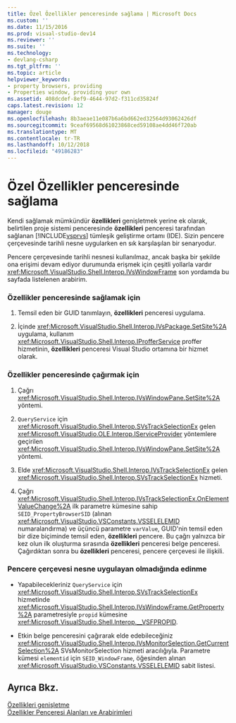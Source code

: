 ```yaml
---
title: Özel Özellikler penceresinde sağlama | Microsoft Docs
ms.custom: ''
ms.date: 11/15/2016
ms.prod: visual-studio-dev14
ms.reviewer: ''
ms.suite: ''
ms.technology:
- devlang-csharp
ms.tgt_pltfrm: ''
ms.topic: article
helpviewer_keywords:
- property browsers, providing
- Properties window, providing your own
ms.assetid: 408dcdef-8ef9-4644-97d2-f311cd35824f
caps.latest.revision: 12
manager: douge
ms.openlocfilehash: 8b3aeae11e087b6a6bd662ed32564d93062426df
ms.sourcegitcommit: 9ceaf69568d61023868ced59108ae4dd46f720ab
ms.translationtype: MT
ms.contentlocale: tr-TR
ms.lasthandoff: 10/12/2018
ms.locfileid: "49186283"
---
```

# <a name="providing-a-custom-properties-window"></a>Özel Özellikler penceresinde sağlama
Kendi sağlamak mümkündür **özellikleri** genişletmek yerine ek olarak, belirtilen proje sistemi penceresinde **özellikleri** penceresi tarafından sağlanan [!INCLUDE[vsprvs](../includes/vsprvs-md.md)] tümleşik geliştirme ortamı (IDE). Sizin pencere çerçevesinde tarihli nesne uygularken en sık karşılaşılan bir senaryodur.  
  
 Pencere çerçevesinde tarihli nesnesi kullanılmaz, ancak başka bir şekilde ona erişimi devam ediyor durumunda erişmek için çeşitli yollarla vardır <xref:Microsoft.VisualStudio.Shell.Interop.IVsWindowFrame> son yordamda bu sayfada listelenen arabirim.  
  
### <a name="to-provide-your-properties-window"></a>Özellikler penceresinde sağlamak için  
  
1.  Temsil eden bir GUID tanımlayın, **özellikleri** penceresi uygulama.  
  
2.  İçinde <xref:Microsoft.VisualStudio.Shell.Interop.IVsPackage.SetSite%2A> uygulama, kullanım <xref:Microsoft.VisualStudio.Shell.Interop.IProfferService> proffer hizmetinin, **özellikleri** penceresi Visual Studio ortamına bir hizmet olarak.  
  
### <a name="to-call-your-properties-window"></a>Özellikler penceresinde çağırmak için  
  
1.  Çağrı <xref:Microsoft.VisualStudio.Shell.Interop.IVsWindowPane.SetSite%2A> yöntemi.  
  
2.  `QueryService` için <xref:Microsoft.VisualStudio.Shell.Interop.SVsTrackSelectionEx> gelen <xref:Microsoft.VisualStudio.OLE.Interop.IServiceProvider> yöntemlere geçirilen <xref:Microsoft.VisualStudio.Shell.Interop.IVsWindowPane.SetSite%2A> yöntemi.  
  
3.  Elde <xref:Microsoft.VisualStudio.Shell.Interop.IVsTrackSelectionEx> gelen <xref:Microsoft.VisualStudio.Shell.Interop.SVsTrackSelectionEx> hizmeti.  
  
4.  Çağrı <xref:Microsoft.VisualStudio.Shell.Interop.IVsTrackSelectionEx.OnElementValueChange%2A> ilk parametre kümesine sahip `SEID_PropertyBrowserSID` (alınan <xref:Microsoft.VisualStudio.VSConstants.VSSELELEMID> numaralandırma) ve üçüncü parametre `varValue`, GUID'nin temsil eden bir dize biçiminde temsil eden, **özellikleri** pencere. Bu çağrı yalnızca bir kez olun ilk oluşturma sırasında **özellikleri** penceresi belge penceresi. Çağırdıktan sonra bu **özellikleri** penceresi, pencere çerçevesi ile ilişkili.  
  
### <a name="to-obtain-the-window-frame-object-when-you-are-not-the-implementer"></a>Pencere çerçevesi nesne uygulayan olmadığında edinme  
  
-   Yapabilecekleriniz `QueryService` için <xref:Microsoft.VisualStudio.Shell.Interop.SVsTrackSelectionEx> hizmetinde <xref:Microsoft.VisualStudio.Shell.Interop.IVsWindowFrame.GetProperty%2A> parametresiyle `propid` kümesine <xref:Microsoft.VisualStudio.Shell.Interop.__VSFPROPID>.  
  
-   Etkin belge penceresini çağırarak elde edebileceğiniz <xref:Microsoft.VisualStudio.Shell.Interop.IVsMonitorSelection.GetCurrentSelection%2A> SVsMonitorSelection hizmeti aracılığıyla. Parametre kümesi `elementid` için `SEID_WindowFrame`, öğesinden alınan <xref:Microsoft.VisualStudio.VSConstants.VSSELELEMID> sabit listesi.  
  
## <a name="see-also"></a>Ayrıca Bkz.  
 [Özellikleri genişletme](../extensibility/internals/extending-properties.md)   
 [Özellikler Penceresi Alanları ve Arabirimleri](../extensibility/internals/properties-window-fields-and-interfaces.md)